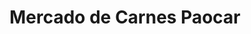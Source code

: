 ---
title: "Mercado de Carnes Paocar"
url: /montevideo/mercado-de-carnes-paocar/
shop: carnicero
---